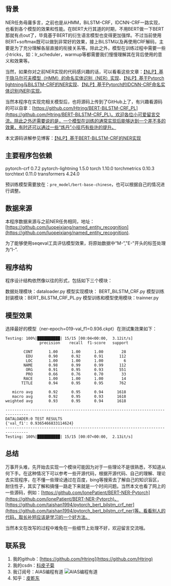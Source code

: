 
## 背景
NER任务毋庸多言，之前也是从HMM，BiLSTM-CRF，IDCNN-CRF一路实现，也看到各个模型的效果和性能。在BERT大行其道的时期，不用BERT做一下BERT那就有点out了，毕竟基于BERT的衍生语言模型也变得更加强悍。不过当前使用BERT+softmax既可以做到非常好的效果，接上BiLSTM以及再使用CRF解码，主要是为了充分理解各层直接的衔接关系等。除此之外，模型在训练过程中需要一些小tricks，如：lr_scheduler，warmup等都需要我们慢慢理解其在背后使用的意义和效果等。

当然，如果你对之前NER实现的代码感兴趣的话，可以看看这些文章：[【NLP】基于隐马尔可夫模型（HMM）的命名实体识别（NER）实现](https://blog.csdn.net/meiqi0538/article/details/124065834?spm=1001.2014.3001.5501)、[【NLP】基于Pytorch lightning与BiLSTM-CRF的NER实现](https://blog.csdn.net/meiqi0538/article/details/124209678?spm=1001.2014.3001.5501)、[【NLP】基于Pytorch的IDCNN-CRF命名实体识别(NER)实现](https://blog.csdn.net/meiqi0538/article/details/124644060?spm=1001.2014.3001.5501)。

当然本程序在实现完相关模型后，也将源码上传到了GitHub上了，有兴趣看源码的可以自拿：[https://github.com/Htring/BERT-BiLSTM-CRF_PL](https://github.com/Htring/BERT-BiLSTM-CRF_PL)。欢迎各位小可爱留言交流。除此之外还需要说的是，一个模型在训练的通常实现后能够达到一个差不多的效果，有时还可以通过一些“炼丹”小技巧有些许的提升。

本文源码讲解参见博客：[【NLP】基于BERT-BiLSTM-CRF的NER实现](https://piqiandong.blog.csdn.net/article/details/124920451)

## 主要程序包依赖

pytorch-crf             0.7.2
pytorch-lightning       1.5.0
torch                   1.10.0
torchmetrics            0.10.3
torchtext               0.11.0
transformers            4.24.0

预训练模型需要放在：`pre_model/bert-base-chinese`，也可以根据自己的情况进行调整。

## 数据来源
本程序数据来源与之前NER任务相同，地址：[https://github.com/luopeixiang/named_entity_recognition](https://github.com/luopeixiang/named_entity_recognition).

为了能够使用seqeval工具评估模型效果，将原始数据中“M-”,"E-"开头的标签处理为“I-”.

## 程序结构
程序设计结构依然像以往的形式，包括如下三个模块：

数据处理模块：dataloader.py
模型实现模块： BERT_BiLSTM_CRF.py
模型训练封装模块：BERT_BiLSTM_CRF_PL.py
模型训练和模型使用模块：trainner.py

## 模型效果
选择最好的模型（ner-epoch=019-val_f1=0.936.ckpt）在测试集效果如下：
```text
Testing: 100%|██████████| 15/15 [00:04<00:00,  3.12it/s]
               precision    recall  f1-score   support

        CONT       1.00      1.00      1.00        28
         EDU       0.90      0.92      0.91       112
         LOC       1.00      1.00      1.00         6
        NAME       0.98      0.99      0.99       112
         ORG       0.91      0.95      0.93       551
         PRO       0.66      0.76      0.70        33
        RACE       1.00      1.00      1.00        14
       TITLE       0.94      0.95      0.95       762

   micro avg       0.92      0.95      0.94      1618
   macro avg       0.92      0.95      0.93      1618
weighted avg       0.93      0.95      0.94      1618

--------------------------------------------------------------------------------
DATALOADER:0 TEST RESULTS
{'val_f1': 0.9365466833114624}
--------------------------------------------------------------------------------
Testing: 100%|██████████| 15/15 [00:07<00:00,  2.13it/s]

```

## 总结
万事开头难，先开始去实现一个模块可能因为对于一些理论不是很熟悉，不知道从何下手。在这种情况下可以参考一些开源代码，根据开源代码、自己的理解、理论去实现程序，在不懂一些理论通过在百度，bing等搜索去了解自己的知识盲区，耐住性子，其实了解和搞懂一路走下来就是一个时间问题。当然本文也看了网上的一些源码，例如：[https://github.com/lonePatient/BERT-NER-Pytorch](https://github.com/lonePatient/BERT-NER-Pytorch)、[https://github.com/taishan1994/pytorch_bert_bilstm_crf_ner](https://github.com/taishan1994/pytorch_bert_bilstm_crf_ner)等。看看别人的代码，取长补短应该是学习的一个好方法。

当然本文在改写的过程中难免在一些细节上处理不好，欢迎留言交流哦。


## 联系我

1. 我的github：[https://github.com/Htring](https://github.com/Htring)
2. 我的csdn：[科皮子菊](https://piqiandong.blog.csdn.net/)
3. 我订阅号：AIAS编程有道
   ![AIAS编程有道](https://s2.loli.net/2022/05/05/DS37LjhBQz2xyUJ.png)
4. 知乎：[皮乾东](https://www.zhihu.com/people/piqiandong)
